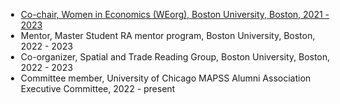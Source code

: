 

<ul style="2px 0px -15px; margin-left: -20px;">
  <li><a href="https://www.bostonugwe.com/"><autocolor>Co-chair, Women in Economics (WEorg), Boston University, Boston, 2021 - 2023</autocolor></a></li>
  <li><autocolor>Mentor, Master Student RA mentor program, Boston University, Boston, 2022 - 2023</autocolor></li>
  <li><autocolor>Co-organizer, Spatial and Trade Reading Group, Boston University, Boston, 2022 - 2023</autocolor></li>
  <li><autocolor>Committee member, University of Chicago MAPSS Alumni Association Executive
Committee, 2022 - present</autocolor></li>
</ul>